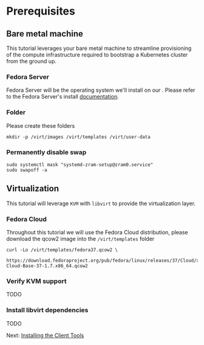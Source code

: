 # Prerequisites

## Bare metal machine

This tutorial leverages your bare metal machine to streamline provisioning of the compute infrastructure required to
bootstrap a Kubernetes cluster from the ground up.

### Fedora Server

Fedora Server will be the operating system we'll install on our . 
Please refer to the Fedora Server's install [documentation](TODO). 

### Folder

Please create these folders
```shell
mkdir -p /virt/images /virt/templates /virt/user-data
```

### Permanently disable swap

```shell
sudo systemctl mask "systemd-zram-setup@zram0.service"
sudo swapoff -a
```

## Virtualization

This tutorial will leverage `KVM` with `libvirt` to provide the virtualization layer.

### Fedora Cloud

Throughout this tutorial we will use the Fedora Cloud distribution, please download the qcow2 image into the 
`/virt/templates` folder

```shell
curl -Lo /virt/templates/fedora37.qcow2 \
  https://download.fedoraproject.org/pub/fedora/linux/releases/37/Cloud/x86_64/images/Fedora-Cloud-Base-37-1.7.x86_64.qcow2
```

### Verify KVM support
TODO


### Install libvirt dependencies
TODO

Next: [Installing the Client Tools](02-client-tools.md)